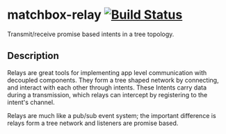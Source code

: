 matchbox-relay [![Build Status](https://travis-ci.org/matchboxjs/matchbox-relay.svg)](https://travis-ci.org/matchboxjs/matchbox-relay)
==============

Transmit/receive promise based intents in a tree topology.

## Description

Relays are great tools for implementing app level communication with decoupled components.
They form a tree shaped network by connecting, and interact with each other through intents.
These Intents carry data during a transmission, which relays can intercept by registering to the intent's channel.

Relays are much like a pub/sub event system;
the important difference is relays form a tree network and listeners are promise based.

